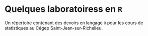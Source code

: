 # Quelques laboratoiress en `R`

Un répertoire contenant des devoirs en langage `R` pour les cours de statistiques au Cégep Saint-Jean-sur-Richelieu.